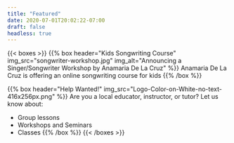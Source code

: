 ```yaml
---
title: "Featured"
date: 2020-07-01T20:02:22-07:00
draft: false
headless: true
---
```

{{< boxes >}}
  {{% box header="Kids Songwriting Course" img_src="songwriter-workshop.jpg" img_alt="Announcing a Singer/Songwriter Workshop by Anamaria De La Cruz" %}}
Anamaria De La Cruz is offering an online songwriting course for kids
  {{% /box %}}
  
  {{% box header="Help Wanted!" img_src="Logo-Color-on-White-no-text-416x256px.png" %}}
Are you a local educator, instructor, or tutor? Let us know about:

* Group lessons
* Workshops and Seminars
* Classes
  {{% /box %}}
{{< /boxes >}}
